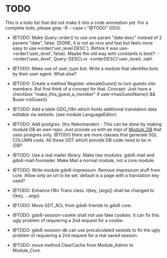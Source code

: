 # TODO

This is a todo list that did not make it into a code annotation yet.
For a complete todo, please grep -R --case-i "@TODO" GDO/.


- @TODO: Make Query::order() to use one param "date desc" instead of 2 params "date", false. (DONE, it is not as nice and fast but feels more easy to use->order('uer_level DESC'). Before it was use->order('user_level', false). Maybe the old way with constants is best?: ->order('user_level', Query::DESC) or ->orderDESC('user_level). nah!

- @TODO: Make use of user_type bot. Write a module that identifes bots by their user agent. What else?

- @TODO: Create a method Register::elevateGuest() to turn guests into members. But first think of a concept for that. Concept: Just have a checkbox "make_this_guest_a_member" if user->hasGuestName() && $user->isGuest()

- @TODO: Add a table GDO_I18n which holds additional translation data editable via website. (see module LanguageEditor)

- @TODO: Add postgres. (thx Nekomander) - This can be done by making module DB an own repo. Just provide us with an impl of [Module_DB](https://github.com/gizmore/gdo6/edit/master/GDO/DB/) that uses postgres only. @TODO there are more classes that generate SQL COLUMN code. All these GDT which provide DB code need to be in /DB?

- @TODO: Use a real mailer library. Make two modules. gdo6-mail and gdo6-mail-foomailer. Make Mail a normal module, not a core module.

- @TODO: Write module gdo6-impressum. Remove impressum stuff from core. Allow only an url to be set. default is a page with a translation key used?

- @TODO: Enhance I18n Trans class. t(key, [args]) shall be changed to t(key, ...args)

- @TODO: Move GDT_ACL from gdo6-friends to gdo6 core.

- @TODO: gdo6-session-cookie shall not use fake cookies. It can fix this ugly problem of requiering a 2nd request for a cookie.

- @TODO: gdo6-session-db can use precalculated sessids to fix the ugly problem of requiering a 2nd request for a real saved session.

- @TODO: move method ClearCache from Module_Admin to Module_Core.
